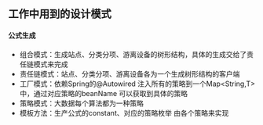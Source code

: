 ## 工作中用到的设计模式

#### 公式生成

- 组合模式：生成站点、分类分项、游离设备的树形结构，具体的生成交给了责任链模式来完成
- 责任链模式：站点、分类分项、游离设备各为一个生成树形结构的客户端
- 工厂模式：依赖Spring的@Autowired 注入所有的策略到一个Map<String,T>中，通过对应策略的beanName 可以获取到具体的策略
- 策略模式：大数据每个算法都为一种策略
- 模板方法：生产公式的constant、对应的策略枚举 由各个策略来实现